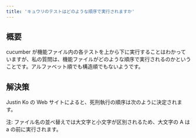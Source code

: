 ```yaml
---
title: 'キュウリのテストはどのような順序で実行されますか'
---
```


## 概要
cucumber が機能ファイル内の各テストを上から下に実行することはわかっていますが、私の質問は、機能ファイルがどのような順序で実行されるのかということです。アルファベット順でも構造順でもないようです。

## 解決策
Justin Ko の Web サイトによると、死刑執行の順序は次のように決定されます。

注: ファイル名の並べ替えでは大文字と小文字が区別されるため、大文字の A は a の前に実行されます。


